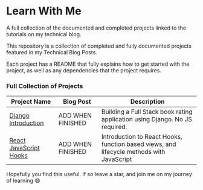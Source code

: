 # Learn With Me

A full collection of the documented and completed projects linked to the tutorials on my technical blog.

This repository is a collection of completed and fully documented projects featured in my Technical Blog Posts.

Each project has a README that fully explains how to get started with the project, as well as any dependencies that the project requires.

### Full Collection of Projects
| Project Name | Blog Post | Description |
| ------------ | --------- | ----------- |
| [Django Introduction](./intro-django-application) | ADD WHEN FINISHED | Building a Full Stack book rating application using Django. No JS required. |
| [React JavaScript Hooks](./intro-react-hooks-js) | ADD WHEN FINISHED | Introduction to React Hooks, function based views, and lifecycle methods with JavaScript |

Hopefully you find this useful. If so leave a star, and join me on my journey of learning :smile:
